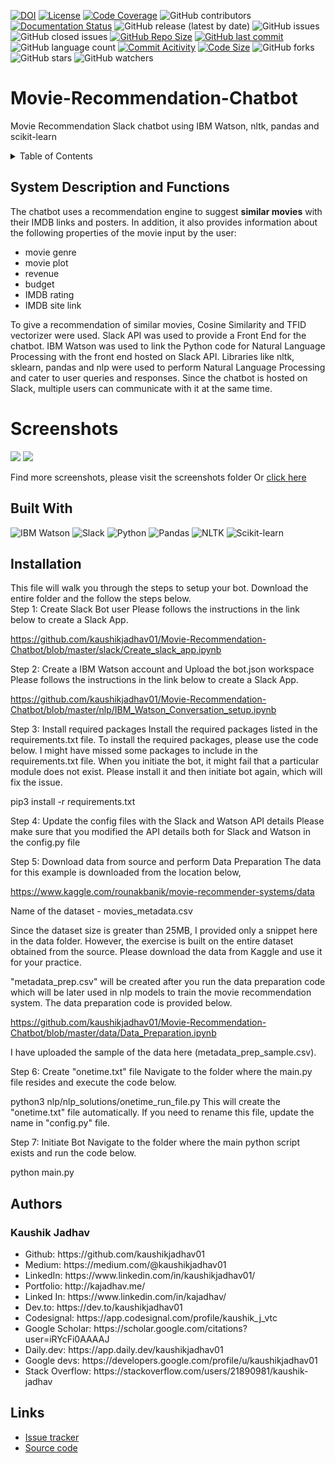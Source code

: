 [![DOI](https://zenodo.org/badge/224627422.svg)](https://zenodo.org/doi/10.5281/zenodo.10499163)
[![License](https://img.shields.io/badge/License-MIT-green.svg)](https://github.com/kaushikjadhav01/Movie-Recommendation-Chatbot/blob/master/LICENSE)
[![Code Coverage](https://codecov.io/gh/NCSU-Fall-2022-SE-Project-Team-11/XpensAuditor---Group-11/branch/master/graphs/badge.svg)](https://codecov.io)
![GitHub contributors](https://img.shields.io/badge/Contributors-1-brightgreen)
[![Documentation Status](https://readthedocs.org/projects/ansicolortags/badge/?version=latest)](https://github.com/kaushikjadhav01/Movie-Recommendation-Chatbot/edit/master/README.md)
![GitHub release (latest by date)](https://img.shields.io/github/v/release/kaushikjadhav01/Movie-Recommendation-Chatbot)
![GitHub issues](https://img.shields.io/github/issues/kaushikjadhav01/Movie-Recommendation-Chatbot)
![GitHub closed issues](https://img.shields.io/github/issues-closed/kaushikjadhav01/Movie-Recommendation-Chatbot)
[![GitHub Repo Size](https://img.shields.io/github/repo-size/kaushikjadhav01/Movie-Recommendation-Chatbot.svg)](https://img.shields.io/github/repo-size/kaushikjadhav01/Movie-Recommendation-Chatbot.svg)
[![GitHub last commit](https://img.shields.io/github/last-commit/kaushikjadhav01/Movie-Recommendation-Chatbot)](https://github.com/kaushikjadhav01/Movie-Recommendation-Chatbot/commits/master)
![GitHub language count](https://img.shields.io/github/languages/count/kaushikjadhav01/Movie-Recommendation-Chatbot)
[![Commit Acitivity](https://img.shields.io/github/commit-activity/m/kaushikjadhav01/Movie-Recommendation-Chatbot)](https://github.com/kaushikjadhav01/Movie-Recommendation-Chatbot)
[![Code Size](https://img.shields.io/github/languages/code-size/kaushikjadhav01/Movie-Recommendation-Chatbot)](mpp-backend)
![GitHub forks](https://img.shields.io/github/forks/kaushikjadhav01/Movie-Recommendation-Chatbot?style=social)
![GitHub stars](https://img.shields.io/github/stars/kaushikjadhav01/Movie-Recommendation-Chatbot?style=social)
![GitHub watchers](https://img.shields.io/github/watchers/kaushikjadhav01/Movie-Recommendation-Chatbot?style=social)

# Movie-Recommendation-Chatbot
Movie Recommendation Slack chatbot using IBM Watson, nltk, pandas and scikit-learn
<!-- TABLE OF CONTENTS -->
<details>
  <summary>Table of Contents</summary>
  <ol>
    <li><a href="#system-description-and-functions">System Description and Functions</a></li>
    <li><a href="#built-with">Built With</a></li>
    <li><a href="#installation">Installation</a></li>
    <li><a href="#authors">Authors</a></li>
    <li><a href="#links">Links</a></li>
  </ol>
</details>

## System Description and Functions
The chatbot uses a recommendation engine to suggest <b>similar movies</b> with their IMDB links and posters. In addition, it also provides information about the following properties of the movie input by the user:
<ul>
<li>movie genre</li>
<li>movie plot</li>
<li>revenue</li>
<li>budget</li>
<li>IMDB rating</li>
<li>IMDB site link</li>
</ul>

To give a recommendation of similar movies, Cosine Similarity and TFID vectorizer were used. Slack API was used to provide a Front End for the chatbot. IBM Watson was used to link the Python code for Natural Language Processing with the front end hosted on Slack API. Libraries like nltk, sklearn, pandas and nlp were used to perform Natural Language Processing and cater to user queries and responses. Since the chatbot is hosted on Slack, multiple users can communicate with it at the same time.

# Screenshots
<img src="https://github.com/kaushikjadhav01/Movie-Recommendation-Chatbot/blob/master/screenshots/banner1.PNG">
<img src="https://github.com/kaushikjadhav01/Movie-Recommendation-Chatbot/blob/master/screenshots/banner2.PNG">

Find more screenshots, please visit the screenshots folder Or <a href="https://github.com/kaushikjadhav01/Movie-Recommendation-Chatbot/blob/master/screenshots/screenshots.pdf">click here</a>

## Built With
![IBM Watson](https://img.shields.io/badge/IBM_Watson-blue?style=for-the-badge&amp;logo=ibm&amp;logoColor=white)
![Slack](https://img.shields.io/badge/Slack-A10E3B?style=for-the-badge&amp;logo=slack&amp;logoColor=white)
![Python](https://img.shields.io/badge/Python-3776AB?style=for-the-badge&amp;logo=python&amp;logoColor=white)
![Pandas](https://img.shields.io/badge/Pandas-323330?style=for-the-badge&logo=pandas&logoColor=F7DF1E)
![NLTK](https://img.shields.io/badge/NLTK-006699?style=for-the-badge&logo=nltk&logoColor=white)
![Scikit-learn](https://img.shields.io/badge/Scikit_learn-E34F26?style=for-the-badge&logo=scikit-learn&logoColor=white)

## Installation
This file will walk you through the steps to setup your bot. Download the entire folder and the follow the steps below.<br>
Step 1: Create Slack Bot user
Please follows the instructions in the link below to create a Slack App.

https://github.com/kaushikjadhav01/Movie-Recommendation-Chatbot/blob/master/slack/Create_slack_app.ipynb

Step 2: Create a IBM Watson account and Upload the bot.json workspace
Please follows the instructions in the link below to create a Slack App.

https://github.com/kaushikjadhav01/Movie-Recommendation-Chatbot/blob/master/nlp/IBM_Watson_Conversation_setup.ipynb

Step 3: Install required packages
Install the required packages listed in the requirements.txt file. To install the required packages, please use the code below. I might have missed some packages to include in the requirements.txt file. When you initiate the bot, it might fail that a particular module does not exist. Please install it and then initiate bot again, which will fix the issue.

pip3 install -r requirements.txt

Step 4: Update the config files with the Slack and Watson API details
Please make sure that you modified the API details both for Slack and Watson in the config.py file

Step 5: Download data from source and perform Data Preparation
The data for this example is downloaded from the location below,

https://www.kaggle.com/rounakbanik/movie-recommender-systems/data

Name of the dataset - movies_metadata.csv

Since the dataset size is greater than 25MB, I provided only a snippet here in the data folder. However, the exercise is built on the entire dataset obtained from the source. Please download the data from Kaggle and use it for your practice.

"metadata_prep.csv" will be created after you run the data preparation code which will be later used in nlp models to train the movie recommendation system. The data preparation code is provided below.

https://github.com/kaushikjadhav01/Movie-Recommendation-Chatbot/blob/master/data/Data_Preparation.ipynb

I have uploaded the sample of the data here (metadata_prep_sample.csv).

Step 6: Create "onetime.txt" file
Navigate to the folder where the main.py file resides and execute the code below.

python3 nlp/nlp_solutions/onetime_run_file.py
This will create the "onetime.txt" file automatically. If you need to rename this file, update the name in "config.py" file.

Step 7: Initiate Bot
Navigate to the folder where the main python script exists and run the code below.

python main.py

## Authors
### Kaushik Jadhav
<ul>
<li>Github: https://github.com/kaushikjadhav01</li>
<li>Medium: https://medium.com/@kaushikjadhav01</li>
<li>LinkedIn: https://www.linkedin.com/in/kaushikjadhav01/</li>
<li>Portfolio: http://kajadhav.me/</li>
<li>Linked In: https://www.linkedin.com/in/kajadhav/
<li>Dev.to: https://dev.to/kaushikjadhav01
<li>Codesignal: https://app.codesignal.com/profile/kaushik_j_vtc
<li>Google Scholar: https://scholar.google.com/citations?user=iRYcFi0AAAAJ
<li>Daily.dev: https://app.daily.dev/kaushikjadhav01
<li>Google devs: https://developers.google.com/profile/u/kaushikjadhav01
<li>Stack Overflow: https://stackoverflow.com/users/21890981/kaushik-jadhav
</ul>

## Links
* [Issue tracker](https://github.com/kaushikjadhav01/Movie-Recommendation-Chatbot/issues)
* [Source code](https://github.com/kaushikjadhav01/Movie-Recommendation-Chatbot)
